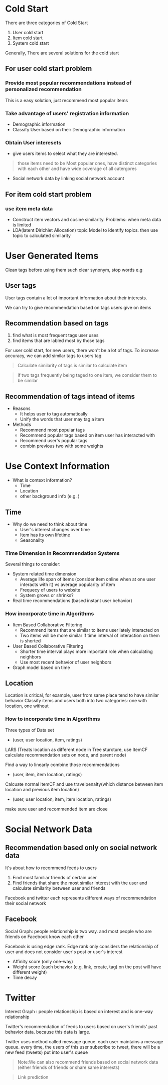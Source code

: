 # Cold Start
There are three categories of Cold Start
1. User cold start
2. Item cold start
3. System cold start

Generally, There are several solutions for the cold start
## For user cold start problem
### Provide most popular recommendations instead of personalized recommendation
This is a easy solution, just recommend most popular items
### Take advantage of users' registration information
- Demographic information
- Classify User based on their Demographic information
### Obtain User interesets
- give users items to select what they are interested.
> those items need to be Most popular ones, have distinct categories with each other and have wide coverage of all catergores
- Social network data by linking social network account
## For item cold start problem
### use item meta data   
- Construct item vectors and cosine similarity. Problems: when meta data is limited
- LDA(latent Dirichlet Allocation) topic Model to identify topics. then use topic to calculated similarity



# User Generated Items
Clean tags before using them such clear synonym, stop words e.g
## User tags
User tags contain a lot of important information about their interests. 

We can try to give recommendation based on tags users give on items
## Recommendation based on tags
1. find what is most frequent tags user uses
2. find items that are labled most by those tags

For user cold start,
for new users, there won't be a lot of tags. To increase accuracy, we can add similar tags to users'tag
> Calculate similarity of tags is similar to calculate item 

> if two tags frequently being taged to one item, we consider them to be similar


## Recommendation of tags intead of items
- Reasons
  - It helps user to tag automatically 
  - Unify the words that user may tag a item
- Methods
  - Recommend most popular tags
  - Recommend popular tags based on item user has interacted with
  - Recommend user's popular tags
  - combin previous two with some weights



# Use Context Information 
- What is context information?
  - Time
  - Location
  - other background info (e.g. )
  
## Time
- Why do we need to think about time
  - User's interest changes over time
  - Item has its own lifetime
  - Seasonailty
  
### Time Dimension in Recommendation Systems
Several things to consider:
- System related time dimension
  - Average life span of items (consider item online when at one user interacts with it) vs average popularity of item 
  - Frequecy of users to website
  - System grows or shrinks?
- Real time recommendations (based instant user behavior)
### How incorporate time in Algorithms
- Item Based Collaborative Filtering  
  - Recommend items that are similar to items user lately interacted on 
  - Two items will be more similar if time interval of interaction on them is shorted 
- User Based Collaborative Filtering
  - Shorter time interval plays more important role when calculating neighbors
  - Use most recent behavior of user neighbors
- Graph model based on time

## Location
Location is critical, for example, user from same place tend to have similar behavior
Classify items and users both into two categories: one with location, one without

### How to incorporate time in Algorithms
Three types of Data set  
- (user, user location, item, ratings)


LARS (Treats location as different node in Tree sturcture, use ItemCF calculate recommendation sets on node, and parent node)

Find a way to linearly combine those recommendations

- (user, item, item location, ratings)

Calcuate normal ItemCF and use travelpenalty(which distance between item location and previous item location) 

- (user, user location, item, item location, ratings)

make sure user and recommended item are close

# Social Network Data

## Recommendation based only on social network data
It's about how to recommend feeds to users
1. Find most familiar friends of certain user 
2. Find friends that share the most similar interest with the user and calculate similarity between user and friends

Facebook and twitter each represents different ways of recommendation their social network
## Facebook
Social Graph: people relationship is two way. and most people who are friends on Facebook know each other

Facebook is using edge rank. Edge rank only considers the relationship of user and does not consider user's post or user's interest
- Affinity score (only one-way)
- Weight score (each behavior (e.g. link, create, tag) on the post will have different weight)
- Time decay

# Twitter
Interest Graph : people relationship is based on interest and is one-way relationship 

Twitter's recommendation of feeds to users based on user's friends' past behavior data. because this data is large.

Twitter uses method called message queue. each user maintains a message queue. every time, the users of this user subscribe to tweet, there will be a new feed (tweets) put into user's queue

> Note:We can also recommend friends based on social network data (either friends of friends or share same interests)

> Link prediction
